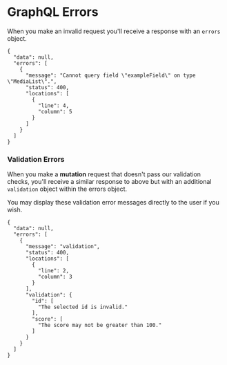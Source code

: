 # GraphQL Errors

When you make an invalid request you'll receive a response with an `errors` object.

```
{
  "data": null,
  "errors": [
    {
      "message": "Cannot query field \"exampleField\" on type \"MediaList\".",
      "status": 400,
      "locations": [
        {
          "line": 4,
          "column": 5
        }
      ]
    }
  ]
}
```

### Validation Errors

When you make a __mutation__ request that doesn't pass our validation checks, you'll receive a similar response to above but with an additional `validation` object within the errors object. 

You may display these validation error messages directly to the user if you wish.

```
{
  "data": null,
  "errors": [
    {
      "message": "validation",
      "status": 400,
      "locations": [
        {
          "line": 2,
          "column": 3
        }
      ],
      "validation": {
        "id": [
          "The selected id is invalid."
        ],
        "score": [
          "The score may not be greater than 100."
        ]
      }
    }
  ]
}
```